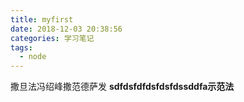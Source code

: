 ```yaml
---
title: myfirst
date: 2018-12-03 20:38:56
categories: 学习笔记
tags: 
  - node
---
```

撒旦法冯绍峰撒范德萨发
<b>sdfdsfdfdsfdsfdssddfa示范法</b>